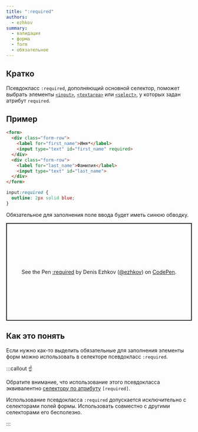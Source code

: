 ```yaml
---
title: ":required"
authors:
  - ezhkov
summary:
  - валидация
  - форма
  - form
  - обязательное
---
```


## Кратко

Псевдокласс `:required`, дополняющий основной селектор, поможет выбрать элементы [`<input>`](/html/input), [`<textarea>`](/html/textarea) или [`<select>`](/html/select), у которых задан атрибут `required`.

## Пример


```html
<form>
  <div class="form-row">
    <label for="first_name">Имя*</label>
    <input type="text" id="first_name" required>
  </div>
  <div class="form-row">
    <label for="last_name">Фамилия</label>
    <input type="text" id="last_name">
  </div>
</form>
```


```css
input:required {
  outline: 2px solid blue;
}
```

Обязательное для заполнения поле ввода будет иметь синюю обводку.

<p class="codepen" data-height="265" data-theme-id="light" data-default-tab="css,result" data-user="ezhkov" data-slug-hash="BaLbMKG" style="height: 265px; box-sizing: border-box; display: flex; align-items: center; justify-content: center; border: 2px solid; margin: 1em 0; padding: 1em;" data-pen-title=":required">
  <span>See the Pen <a href="https://codepen.io/ezhkov/pen/BaLbMKG">
  :required</a> by Denis Ezhkov (<a href="https://codepen.io/ezhkov">@ezhkov</a>)
  on <a href="https://codepen.io">CodePen</a>.</span>
</p>

## Как это понять

Если нужно как-то выделить обязательные для заполнения элементы форм можно использовать в селекторе псевдокласс `:required`.

:::callout ☝️

Обратите внимание, что использование этого псевдокласса эквивалентно [селектору по атрибуту](/css/doka/attribute-selector) `[required]`.

Использование псевдокласса `:required` допускается исключительно с селекторами полей формы. Использовать совместно с другими селекторами его бесполезно.

:::
